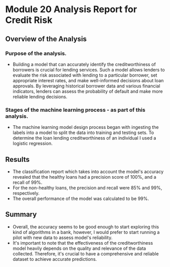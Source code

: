 # Module 20 Analysis Report for Credit Risk

## Overview of the Analysis


### Purpose of the analysis.
* Building a model that can accurately identify the creditworthiness of borrowers is crucial for lending services. Such a model allows lenders to evaluate the risk associated with lending to a particular borrower, set appropriate interest rates, and make well-informed decisions about loan approvals. By leveraging historical borrower data and various financial indicators, lenders can assess the probability of default and make more reliable lending decisions.

### Stages of the machine learning process - as part of this analysis.
* The machine learning model design process began with ingesting the labels into a model to split the data into training and testing sets. To determine the loan lending creditworthiness of an individual I used a logistic regression.

## Results

* The classification report which takes into account the model's accuracy revealed that the healthy loans had a precision score of 100%, and a recall of 99%. 
* For the non-healthy loans, the precision and recall were 85% and 99%, respectively. 
* The overall performance of the model was calculated to be 99%.


## Summary

* Overall, the accuracy seems to be good enough to start exploring this kind of algorithms in a bank, however, I would prefer to start running a pilot with new data to assess model's reliability.
* It's important to note that the effectiveness of the creditworthiness model heavily depends on the quality and relevance of the data collected. Therefore, it's crucial to have a comprehensive and reliable dataset to achieve accurate predictions.

